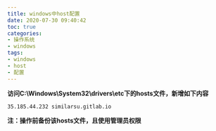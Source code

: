 ```yaml
---
title: windows中host配置
date: 2020-07-30 09:40:42
toc: true
categories:
- 操作系统
- windows
tags:
- windows
- host
- 配置
---
```


**访问C:\Windows\System32\drivers\etc下的hosts文件，新增如下内容**

```
35.185.44.232 similarsu.gitlab.io
```

**注：操作前备份该hosts文件，且使用管理员权限**